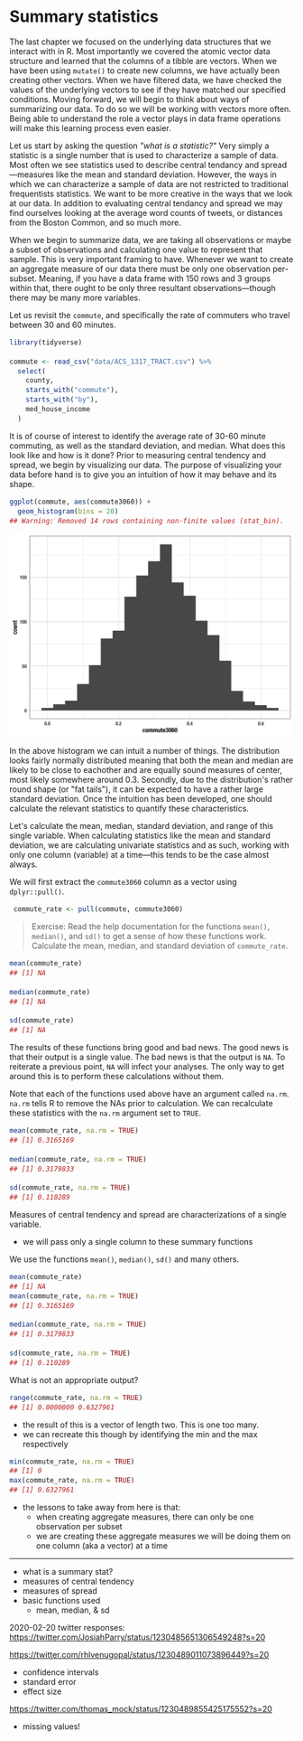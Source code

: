 # Summary statistics 



The last chapter we focused on the underlying data structures that we interact with in R. Most importantly we covered the atomic vector data structure and learned that the columns of a tibble are vectors. When we have been using `mutate()` to create new columns, we have actually been creating other vectors. When we have filtered data, we have checked the values of the underlying vectors to see if they have matched our specified conditions. Moving forward, we will begin to think about ways of summarizing our data. To do so we will be working with vectors more often. Being able to understand the role a vector plays in data frame operations will make this learning process even easier. 

Let us start by asking the question _"what is a statistic?"_ Very simply a statistic is a single number that is used to characterize a sample of data. Most often we see statistics used to describe central tendancy and spread—measures like the mean and standard deviation. However, the ways in which we can characterize a sample of data are not restricted to traditional frequentists statistics. We want to be more creative in the ways that we look at our data. In addition to evaluating central tendancy and spread we may find ourselves looking at the average word counts of tweets, or distances from the Boston Common, and so much more.  

When we begin to summarize data, we are taking all observations or maybe a subset of observations and calculating one value to represent that sample. This is very important framing to have. Whenever we want to create an aggregate measure of our data there must be only one observation per-subset. Meaning, if you have a data frame with 150 rows and 3 groups within that, there ought to be only three resultant observations—though there may be many more variables.  

Let us revisit the `commute`, and specifically the rate of commuters who travel between 30 and 60 minutes. 


```r
library(tidyverse)

commute <- read_csv("data/ACS_1317_TRACT.csv") %>% 
  select(
    county,
    starts_with("commute"),
    starts_with("by"),
    med_house_income
  ) 
```


It is of course of interest to identify the average rate of 30-60 minute commuting, as well as the standard deviation, and median. What does this look like and how is it done? Prior to measuring central tendency and spread, we begin by visualizing our data. The purpose of visualizing your data before hand is to give you an intuition of how it may behave and its shape.


```r
ggplot(commute, aes(commute3060)) +
  geom_histogram(bins = 20)
## Warning: Removed 14 rows containing non-finite values (stat_bin).
```

<img src="05-summary-stats_files/figure-html/unnamed-chunk-3-1.png" width="672" />

In the above histogram we can intuit a number of things. The distribution looks fairly normally distributed meaning that both the mean and median are likely to be close to eachother and are equally sound measures of center, most likely somewhere around 0.3. Secondly, due to the distribution's rather round shape (or "fat tails"), it can be expected to have a rather large standard deviation. Once the intuition has been developed, one should calculate the relevant statistics to quantify these characteristics. 


Let's calculate the mean, median, standard deviation, and range of this single variable. When calculating statistics like the mean and standard deviation, we are calculating univariate statistics and as such, working with only one column (variable) at a time—this tends to be the case almost always.

We will first extract the `commute3060` column as a vector using `dplyr::pull()`.


```r
 commute_rate <- pull(commute, commute3060)
```

> Exercise: Read the help documentation for the functions `mean()`, `median()`, and `sd()` to get a sense of how these functions work. Calculate the mean, median, and standard deviation of `commute_rate`.


```r
mean(commute_rate)
## [1] NA

median(commute_rate)
## [1] NA

sd(commute_rate)
## [1] NA
```

The results of these functions bring good and bad news. The good news is that their output is a single value. The bad news is that the output is `NA`. To reiterate a previous point, `NA` will infect your analyses. The only way to get around this is to perform these calculations without them. 

Note that each of the functions used above have an argument called `na.rm`. `na.rm` tells R to remove the NAs prior to calculation. We can recalculate these statistics with the `na.rm` argument set to `TRUE`. 


```r
mean(commute_rate, na.rm = TRUE)
## [1] 0.3165169

median(commute_rate, na.rm = TRUE)
## [1] 0.3179833

sd(commute_rate, na.rm = TRUE)
## [1] 0.110289
```



Measures of central tendency and spread are characterizations of a single variable. 

- we will pass only a single column to these summary functions 

We use the functions `mean()`, `median()`, `sd()` and many others.


```r
mean(commute_rate)
## [1] NA
mean(commute_rate, na.rm = TRUE)
## [1] 0.3165169

median(commute_rate, na.rm = TRUE)
## [1] 0.3179833

sd(commute_rate, na.rm = TRUE)
## [1] 0.110289
```

What is not an appropriate output?


```r
range(commute_rate, na.rm = TRUE)
## [1] 0.0000000 0.6327961
```

- the result of this is a vector of length two. This is one too many.
- we can recreate this though by identifying the min and the max respectively 


```r
min(commute_rate, na.rm = TRUE)
## [1] 0
max(commute_rate, na.rm = TRUE)
## [1] 0.6327961
```

- the lessons to take away from here is that:
  - when creating aggregate measures, there can only be one observation per subset
  - we are creating these aggregate measures we will be doing them on one column (aka a vector) at a time

-------

- what is a summary stat?
- measures of central tendency
- measures of spread
- basic functions used
  - mean, median, & sd
  
  
2020-02-20 twitter responses:
https://twitter.com/JosiahParry/status/1230485651306549248?s=20

https://twitter.com/rhlvenugopal/status/1230489011073896449?s=20
- confidence intervals
- standard error 
- effect size

https://twitter.com/thomas_mock/status/1230489855425175552?s=20
- missing values! 
  
